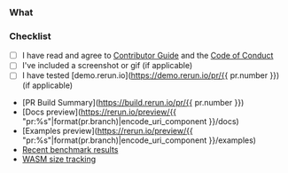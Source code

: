 <!--
Open the PR up as a draft until you feel it is ready for a proper review.

Do not make PR:s from your own `main` branch, as that makes it difficult for reviewers to add their own fixes.

Add any improvements to the branch as new commits to make it easier for reviewers to follow the progress. All commits will be squashed to a single commit once the PR is merged into `main`.

Make sure you mention any issues that this PR closes in the description, as well as any other related issues.

To get an auto-generated PR description you can put "copilot:summary" or "copilot:walkthrough" anywhere.
-->

### What

### Checklist
* [ ] I have read and agree to [Contributor Guide](https://github.com/rerun-io/rerun/blob/main/CONTRIBUTING.md) and the [Code of Conduct](https://github.com/rerun-io/rerun/blob/main/CODE_OF_CONDUCT.md)
* [ ] I've included a screenshot or gif (if applicable)
* [ ] I have tested [demo.rerun.io](https://demo.rerun.io/pr/{{ pr.number }}) (if applicable)

- [PR Build Summary](https://build.rerun.io/pr/{{ pr.number }})
- [Docs preview](https://rerun.io/preview/{{ "pr:%s"|format(pr.branch)|encode_uri_component }}/docs)
- [Examples preview](https://rerun.io/preview/{{ "pr:%s"|format(pr.branch)|encode_uri_component }}/examples)
- [Recent benchmark results](https://ref.rerun.io/dev/bench/)
- [WASM size tracking](https://ref.rerun.io/dev/sizes/)
